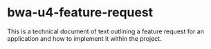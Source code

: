 # bwa-u4-feature-request

This is a technical document of text outlining a 
feature request for an application and how to 
implement it within the project.
